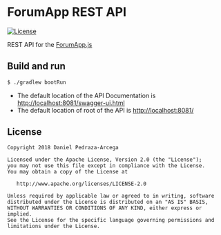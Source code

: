 ForumApp REST API
=================

[![License](https://img.shields.io/badge/licence-Apache_Licence_2.0-blue.svg)](https://www.apache.org/licenses/LICENSE-2.0.html)

REST API for the [ForumApp.js](https://github.com/dan-zx/forumapp.js)

Build and run
-------------

```sh
$ ./gradlew bootRun
```

* The default location of the API Documentation is [http://localhost:8081/swagger-ui.html](http://localhost:8081/swagger-ui.html)
* The default location of root of the API is [http://localhost:8081/](http://localhost:8081/)

License
-------

    Copyright 2018 Daniel Pedraza-Arcega

    Licensed under the Apache License, Version 2.0 (the "License");
    you may not use this file except in compliance with the License.
    You may obtain a copy of the License at

       http://www.apache.org/licenses/LICENSE-2.0

    Unless required by applicable law or agreed to in writing, software
    distributed under the License is distributed on an "AS IS" BASIS,
    WITHOUT WARRANTIES OR CONDITIONS OF ANY KIND, either express or implied.
    See the License for the specific language governing permissions and
    limitations under the License.
